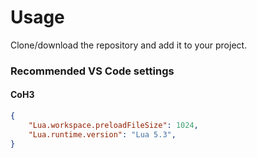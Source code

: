 # Usage
Clone/download the repository and add it to your project.

### Recommended VS Code settings
#### CoH3

```json
{
    "Lua.workspace.preloadFileSize": 1024,
    "Lua.runtime.version": "Lua 5.3",
}
```